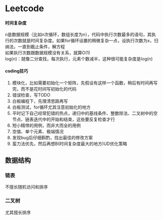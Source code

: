 # Leetcode
#### 时间复杂度
n是数据规模（比如n次循环，数组长度为n），代码中执行次数最多的语句，其执行的次数就是时间复杂度。如果for循环设置的稍微复杂一点，设执行次数为x，归纳法，一直到截止条件，解方程<br>
如果执行次数跟数据规模没有关系，就算O(1)<br>
log(n)：就像二分查找，每次执行，元素个数减半，这种很可能复杂度是log(n)<br>
#### coding技巧
1. 模块化，比如需要初始化一个矩阵，先假设有这样一个函数，稍后有时间再写完，而不是花时间写初始化的代码<br>
2. 错误检查，写TODO
3. 白板编程下，先理清思路再写
4. 白板测试，for循环尤其注意初始化的地方
5. 平时记下自己经常犯错的热点，递归中的基线条件、整数除法、二叉树中的空节点、链表迭代中的开始和结束，这些要反复检查才行
6. 短小精悍的用例，而非大而全的用例
7. 空值、单个元素、极端情况
8. 发现bug后仔细斟酌，找出最佳的修改方案
9. 蛮力法优先，然后再想B(时间复杂度最大的地方)UD优化策略

## 数据结构
### 链表
不擅长随机访问和排序
### 二叉树
尤其擅长排序
